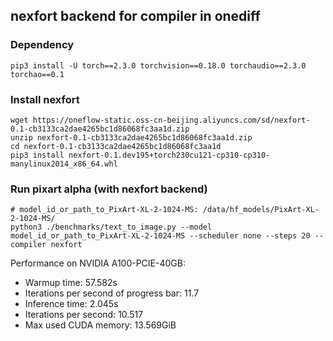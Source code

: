 ## nexfort backend for compiler in onediff
###  Dependency
```
pip3 install -U torch==2.3.0 torchvision==0.18.0 torchaudio==2.3.0 torchao==0.1
```

### Install nexfort
```
wget https://oneflow-static.oss-cn-beijing.aliyuncs.com/sd/nexfort-0.1-cb3133ca2dae4265bc1d86068fc3aa1d.zip
unzip nexfort-0.1-cb3133ca2dae4265bc1d86068fc3aa1d.zip
cd nexfort-0.1-cb3133ca2dae4265bc1d86068fc3aa1d
pip3 install nexfort-0.1.dev195+torch230cu121-cp310-cp310-manylinux2014_x86_64.whl
```

### Run pixart alpha (with nexfort backend)

```
# model_id_or_path_to_PixArt-XL-2-1024-MS: /data/hf_models/PixArt-XL-2-1024-MS/ 
python3 ./benchmarks/text_to_image.py --model model_id_or_path_to_PixArt-XL-2-1024-MS --scheduler none --steps 20 --compiler nexfort
```
Performance on NVIDIA A100-PCIE-40GB:
- Warmup time: 57.582s
- Iterations per second of progress bar: 11.7
- Inference time: 2.045s
- Iterations per second: 10.517
- Max used CUDA memory: 13.569GiB
